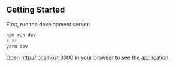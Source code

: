 ## Getting Started

First, run the development server:

```bash
npm run dev
# or
yarn dev
```

Open [http://localhost:3000](http://localhost:3000) in your browser to see the application.

<!-- The `pages/api` directory is mapped to `/api/*`. Files in this directory are treated as [API routes](https://nextjs.org/docs/api-routes/introduction) instead of React pages. -->
